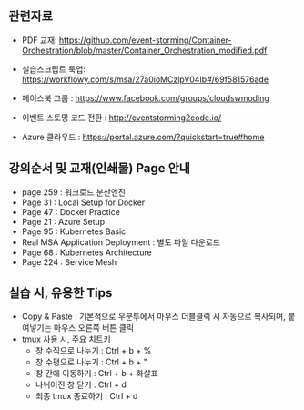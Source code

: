 ## 관련자료

 - PDF 교재: https://github.com/event-storming/Container-Orchestration/blob/master/Container_Orchestration_modified.pdf

- 실습스크립트 룩업:
https://workflowy.com/s/msa/27a0ioMCzlpV04Ib#/69f581576ade

- 페이스북 그룹 : 
https://www.facebook.com/groups/cloudswmoding  

- 이벤트 스토밍 코드 전환 : 
http://eventstorming2code.io/  

- Azure 클라우드 : 
https://portal.azure.com/?quickstart=true#home


## 강의순서 및 교재(인쇄물) Page 안내  
- page 259 : 워크로드 분산엔진 
- Page  31 : Local Setup for Docker 
- Page  47 : Docker Practice 
- Page  21 : Azure Setup 
- Page  95 : Kubernetes Basic 
- Real MSA Application Deployment : 별도 파일 다운로드
- Page  68 : Kubernetes Architecture 
- Page 224 : Service Mesh 

## 실습 시, 유용한 Tips
- Copy & Paste : 기본적으로 우분투에서 마우스 더블클릭 시 자동으로 복사되며, 붙여넣기는 마우스 오른쪽 버튼 클릭
- tmux 사용 시, 주요 치트키
  - 창 수직으로 나누기 : Ctrl + b + %
  - 창 수평으로 나누기 : Ctrl + b + "
  - 창 간에 이동하기 : Ctrl + b + 화살표
  - 나뉘어진 창 닫기 : Ctrl + d
  - 최종 tmux 종료하기 : Ctrl + d
